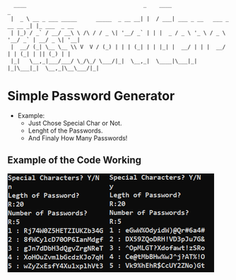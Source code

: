 ```
  ____                                     _    ____                           _
 |  _ \ __ _ ___ _____      _____  _ __ __| |  / ___| ___ _ __   ___ _ __ __ _| |_ ___  _ __
 | |_) / _` / __/ __\ \ /\ / / _ \| '__/ _` | | |  _ / _ \ '_ \ / _ \ '__/ _` | __/ _ \| '__|
 |  __/ (_| \__ \__ \\ V  V / (_) | | | (_| | | |_| |  __/ | | |  __/ | | (_| | || (_) | |
 |_|   \__,_|___/___/ \_/\_/ \___/|_|  \__,_|  \____|\___|_| |_|\___|_|  \__,_|\__\___/|_|

```

# Simple Password Generator

* Example:
	* Just Chose Special Char or Not.
	* Lenght of the Passwords.
	* And Finaly How Many Passwords!


## Example of the Code Working

![Proof](img/proof.png)